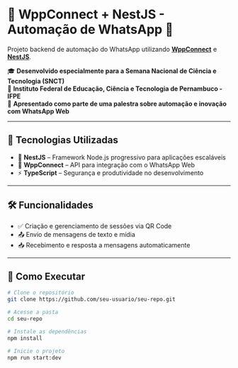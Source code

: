 # 🤖 WppConnect + NestJS - Automação de WhatsApp 📲

Projeto backend de automação do WhatsApp utilizando **[WppConnect](https://github.com/wppconnect-team/wppconnect)** e **[NestJS](https://nestjs.com/)**.

🎓 **Desenvolvido especialmente para a Semana Nacional de Ciência e Tecnologia (SNCT)**  
📍 **Instituto Federal de Educação, Ciência e Tecnologia de Pernambuco - IFPE**  
🎤 **Apresentado como parte de uma palestra sobre automação e inovação com WhatsApp Web**

---

## 🚀 Tecnologias Utilizadas

- 🧠 **NestJS** – Framework Node.js progressivo para aplicações escaláveis
- 🔌 **WppConnect** – API para integração com o WhatsApp Web
- ⚡ **TypeScript** – Segurança e produtividade no desenvolvimento

---

## 🛠️ Funcionalidades

- ✅ Criação e gerenciamento de sessões via QR Code
- 📤 Envio de mensagens de texto e mídia
- 📥 Recebimento e resposta a mensagens automaticamente

---

## 🧪 Como Executar

```bash
# Clone o repositório
git clone https://github.com/seu-usuario/seu-repo.git

# Acesse a pasta
cd seu-repo

# Instale as dependências
npm install

# Inicie o projeto
npm run start:dev
